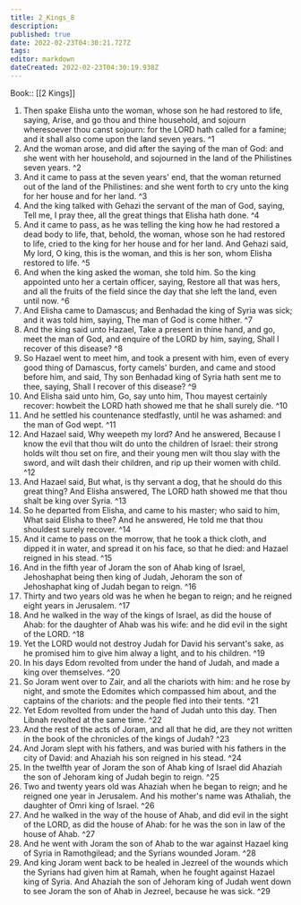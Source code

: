 ```yaml
---
title: 2_Kings_8
description: 
published: true
date: 2022-02-23T04:30:21.727Z
tags: 
editor: markdown
dateCreated: 2022-02-23T04:30:19.938Z
---
```


 Book:: [[2 Kings]]
 1. Then spake Elisha unto the woman, whose son he had restored to life, saying, Arise, and go thou and thine household, and sojourn wheresoever thou canst sojourn: for the LORD hath called for a famine; and it shall also come upon the land seven years. ^1
 2. And the woman arose, and did after the saying of the man of God: and she went with her household, and sojourned in the land of the Philistines seven years. ^2
 3. And it came to pass at the seven years' end, that the woman returned out of the land of the Philistines: and she went forth to cry unto the king for her house and for her land. ^3
 4. And the king talked with Gehazi the servant of the man of God, saying, Tell me, I pray thee, all the great things that Elisha hath done. ^4
 5. And it came to pass, as he was telling the king how he had restored a dead body to life, that, behold, the woman, whose son he had restored to life, cried to the king for her house and for her land. And Gehazi said, My lord, O king, this is the woman, and this is her son, whom Elisha restored to life. ^5
 6. And when the king asked the woman, she told him. So the king appointed unto her a certain officer, saying, Restore all that was hers, and all the fruits of the field since the day that she left the land, even until now. ^6
 7. And Elisha came to Damascus; and Benhadad the king of Syria was sick; and it was told him, saying, The man of God is come hither. ^7
 8. And the king said unto Hazael, Take a present in thine hand, and go, meet the man of God, and enquire of the LORD by him, saying, Shall I recover of this disease? ^8
 9. So Hazael went to meet him, and took a present with him, even of every good thing of Damascus, forty camels' burden, and came and stood before him, and said, Thy son Benhadad king of Syria hath sent me to thee, saying, Shall I recover of this disease? ^9
 10. And Elisha said unto him, Go, say unto him, Thou mayest certainly recover: howbeit the LORD hath showed me that he shall surely die. ^10
 11. And he settled his countenance stedfastly, until he was ashamed: and the man of God wept. ^11
 12. And Hazael said, Why weepeth my lord? And he answered, Because I know the evil that thou wilt do unto the children of Israel: their strong holds wilt thou set on fire, and their young men wilt thou slay with the sword, and wilt dash their children, and rip up their women with child. ^12
 13. And Hazael said, But what, is thy servant a dog, that he should do this great thing? And Elisha answered, The LORD hath showed me that thou shalt be king over Syria. ^13
 14. So he departed from Elisha, and came to his master; who said to him, What said Elisha to thee? And he answered, He told me that thou shouldest surely recover. ^14
 15. And it came to pass on the morrow, that he took a thick cloth, and dipped it in water, and spread it on his face, so that he died: and Hazael reigned in his stead. ^15
 16. And in the fifth year of Joram the son of Ahab king of Israel, Jehoshaphat being then king of Judah, Jehoram the son of Jehoshaphat king of Judah began to reign. ^16
 17. Thirty and two years old was he when he began to reign; and he reigned eight years in Jerusalem. ^17
 18. And he walked in the way of the kings of Israel, as did the house of Ahab: for the daughter of Ahab was his wife: and he did evil in the sight of the LORD. ^18
 19. Yet the LORD would not destroy Judah for David his servant's sake, as he promised him to give him alway a light, and to his children. ^19
 20. In his days Edom revolted from under the hand of Judah, and made a king over themselves. ^20
 21. So Joram went over to Zair, and all the chariots with him: and he rose by night, and smote the Edomites which compassed him about, and the captains of the chariots: and the people fled into their tents. ^21
 22. Yet Edom revolted from under the hand of Judah unto this day. Then Libnah revolted at the same time. ^22
 23. And the rest of the acts of Joram, and all that he did, are they not written in the book of the chronicles of the kings of Judah? ^23
 24. And Joram slept with his fathers, and was buried with his fathers in the city of David: and Ahaziah his son reigned in his stead. ^24
 25. In the twelfth year of Joram the son of Ahab king of Israel did Ahaziah the son of Jehoram king of Judah begin to reign. ^25
 26. Two and twenty years old was Ahaziah when he began to reign; and he reigned one year in Jerusalem. And his mother's name was Athaliah, the daughter of Omri king of Israel. ^26
 27. And he walked in the way of the house of Ahab, and did evil in the sight of the LORD, as did the house of Ahab: for he was the son in law of the house of Ahab. ^27
 28. And he went with Joram the son of Ahab to the war against Hazael king of Syria in Ramothgilead; and the Syrians wounded Joram. ^28
 29. And king Joram went back to be healed in Jezreel of the wounds which the Syrians had given him at Ramah, when he fought against Hazael king of Syria. And Ahaziah the son of Jehoram king of Judah went down to see Joram the son of Ahab in Jezreel, because he was sick. ^29
